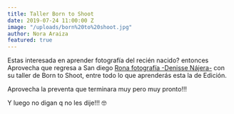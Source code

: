 ```yaml
---
title: Taller Born to Shoot
date: 2019-07-24 11:00:00 Z
image: "/uploads/born%20to%20shoot.jpg"
author: Nora Araiza
featured: true
---
```


Estas interesada en aprender fotografía del recién nacido? entonces Aprovecha que regresa a San diego [Rona fotografía -Denisse Nájera-](https://www.facebook.com/RonaFotografia/) con su taller de Born to Shoot, entre todo lo que aprenderás esta la de Edición.

Aprovecha la preventa que terminara muy pero muy pronto!!!

Y luego no digan q no les dije!!! 🤓